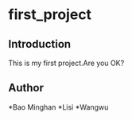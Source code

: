 # first_project

## Introduction
This is my first project.Are you OK?

## Author
*Bao Minghan
*Lisi
*Wangwu
